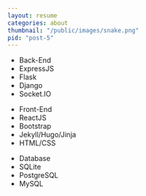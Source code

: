 ```yaml
---
layout: resume
categories: about
thumbnail: "/public/images/snake.png"
pid: "post-5"
---
```

<div id="skill-box">
  <div class="skill">
      <ul class="list-group-flush">
          <li class="list-group-item skill-name">Back-End</li>
          <li class="list-group-item">ExpressJS</li>
          <li class="list-group-item">Flask</li>
          <li class="list-group-item">Django</li>
          <li class="list-group-item">Socket.IO</li>
        </ul>
  </div>
  <div class="skill">
       <ul class="list-group-flush">
          <li class="list-group-item skill-name">Front-End</li>
          <li class="list-group-item">ReactJS</li>
          <li class="list-group-item">Bootstrap</li>
          <li class="list-group-item">Jekyll/Hugo/Jinja</li>
          <li class="list-group-item">HTML/CSS</li>
        </ul>
  </div>
  <div class="skill">
      <ul class="list-group-flush">
          <li class="list-group-item skill-name">Database</li>
          <li class="list-group-item">SQLite</li>
          <li class="list-group-item">PostgreSQL</li>
          <li class="list-group-item">MySQL</li>
        </ul>
  </div>
</div>